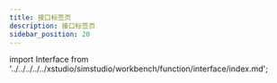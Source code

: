 ```yaml
---
title: 接口标签页
description: 接口标签页
sidebar_position: 20
---
```


import Interface from '../../../../../xstudio/simstudio/workbench/function/interface/index.md';

<Interface />
